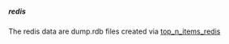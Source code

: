 
##### redis

The redis data are dump.rdb files created via
[top_n_items_redis](https://github.com/stormasm/redsled/blob/master/examples/top_n_items_redis.rs)
